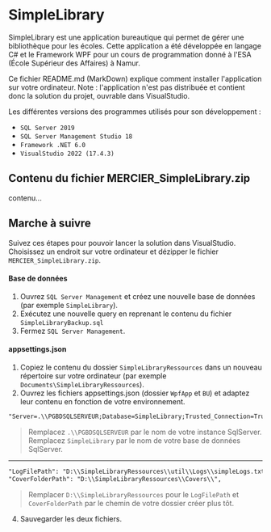 # SimpleLibrary
SimpleLibrary est une application bureautique qui permet de gérer une bibliothèque pour les écoles.
Cette application a été développée en langage C# et le Framework WPF pour un cours de programmation donné à l'ESA (École Supérieur des Affaires) à Namur.

Ce fichier README.md (MarkDown) explique comment installer l'application sur votre ordinateur.
Note : l'application n'est pas distribuée et contient donc la solution du projet, ouvrable dans VisualStudio.

Les différentes versions des programmes utilisés pour son développement :
- `SQL Server 2019`
- `SQL Server Management Studio 18`
- `Framework .NET 6.0`
- `VisualStudio 2022 (17.4.3)`

## Contenu du fichier MERCIER_SimpleLibrary.zip
contenu...

## Marche à suivre
Suivez ces étapes pour pouvoir lancer la solution dans VisualStudio.
Choisissez un endroit sur votre ordinateur et dézipper le fichier `MERCIER_SimpleLibrary.zip`.

#### Base de données
1) Ouvrez `SQL Server Management` et créez une nouvelle base de données (par exemple `SimpleLibrary`).
2) Exécutez une nouvelle query en reprenant le contenu du fichier `SimpleLibraryBackup.sql`
3) Fermez `SQL Server Management`.

#### appsettings.json

1) Copiez le contenu du dossier `SimpleLibraryRessources` dans un nouveau répertoire sur votre ordinateur (par exemple `Documents\SimpleLibraryRessources`).
2) Ouvrez les fichiers appsettings.json (dossier `WpfApp` et `BU`) et adaptez leur contenu en fonction de votre environnement.
```txt
"Server=.\\PGBDSQLSERVEUR;Database=SimpleLibrary;Trusted_Connection=True;Encrypt=False"
```
>Remplacez `.\\PGBDSQLSERVEUR` par le nom de votre instance SqlServer.
>Remplacez `SimpleLibrary` par le nom de votre base de données SqlServer.
---
```txt
"LogFilePath": "D:\\SimpleLibraryRessources\\util\\Logs\\simpleLogs.txt",
"CoverFolderPath": "D:\\SimpleLibraryRessources\\Covers\\",
```
>Remplacer `D:\\SimpleLibraryRessources` pour le `LogFilePath` et `CoverFolderPath` par le chemin de votre dossier créer plus tôt.

4) Sauvegarder les deux fichiers.

